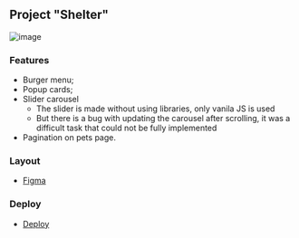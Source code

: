 ## Project "Shelter"

![image](https://github.com/Asmat1k/Shelter/assets/113438950/ca20f140-f939-40de-8f14-aec9695dfec2)

### Features
- Burger menu;
- Popup cards;
- Slider carousel
  - The slider is made without using libraries, only vanila JS is used
  - But there is a bug with updating the carousel after scrolling, it was a difficult task that could not be fully implemented
- Pagination on pets page. 

### Layout
- [Figma](https://www.figma.com/file/Yk6EnbY63FyG2PJTFkJDMh/shelter?t=55rdvYNJOYJRy9u4-6)

### Deploy
- [Deploy](https://asmat1k.github.io/Shelter/shelter/)
